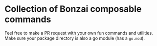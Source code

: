 # Collection of Bonzai composable commands

Feel free to make a PR request with your own fun commands and utilities. Make sure your package directory is also a go module (has a `go.mod`).
